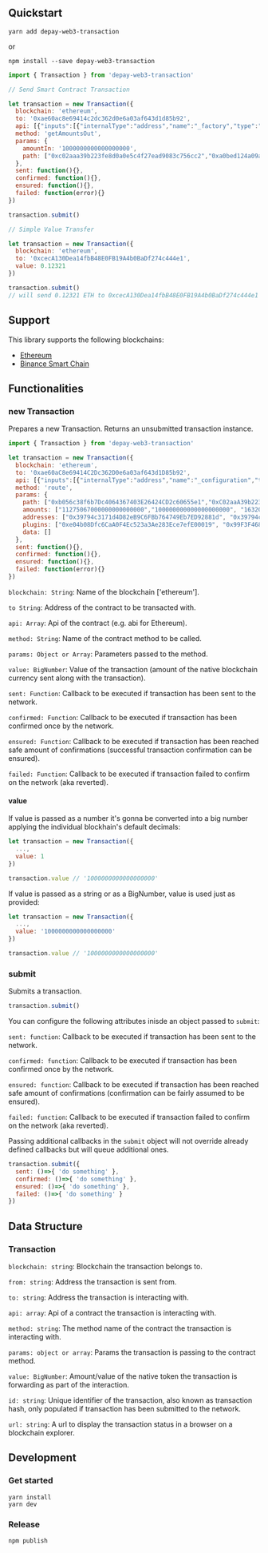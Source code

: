 ## Quickstart

```
yarn add depay-web3-transaction
```

or 

```
npm install --save depay-web3-transaction
```

```javascript
import { Transaction } from 'depay-web3-transaction'

// Send Smart Contract Transaction

let transaction = new Transaction({
  blockchain: 'ethereum',
  to: '0xae60ac8e69414c2dc362d0e6a03af643d1d85b92',
  api: [{"inputs":[{"internalType":"address","name":"_factory","type":"address"},{"internalType":"address","name":"_WETH","type":"address"}],"stateMutability":"nonpayable","type":"constructor"},{"inputs":[],"name":"WETH","outputs":[{"internalType":"address","name":"","type":"address"}],"stateMutability":"view","type":"function"},{"inputs":[{"internalType":"address","name":"tokenA","type":"address"},{"internalType":"address","name":"tokenB","type":"address"},{"internalType":"uint256","name":"amountADesired","type":"uint256"},{"internalType":"uint256","name":"amountBDesired","type":"uint256"},{"internalType":"uint256","name":"amountAMin","type":"uint256"},{"internalType":"uint256","name":"amountBMin","type":"uint256"},{"internalType":"address","name":"to","type":"address"},{"internalType":"uint256","name":"deadline","type":"uint256"}],"name":"addLiquidity","outputs":[{"internalType":"uint256","name":"amountA","type":"uint256"},{"internalType":"uint256","name":"amountB","type":"uint256"},{"internalType":"uint256","name":"liquidity","type":"uint256"}],"stateMutability":"nonpayable","type":"function"},{"inputs":[{"internalType":"address","name":"token","type":"address"},{"internalType":"uint256","name":"amountTokenDesired","type":"uint256"},{"internalType":"uint256","name":"amountTokenMin","type":"uint256"},{"internalType":"uint256","name":"amountETHMin","type":"uint256"},{"internalType":"address","name":"to","type":"address"},{"internalType":"uint256","name":"deadline","type":"uint256"}],"name":"addLiquidityETH","outputs":[{"internalType":"uint256","name":"amountToken","type":"uint256"},{"internalType":"uint256","name":"amountETH","type":"uint256"},{"internalType":"uint256","name":"liquidity","type":"uint256"}],"stateMutability":"payable","type":"function"},{"inputs":[],"name":"factory","outputs":[{"internalType":"address","name":"","type":"address"}],"stateMutability":"view","type":"function"},{"inputs":[{"internalType":"uint256","name":"amountOut","type":"uint256"},{"internalType":"uint256","name":"reserveIn","type":"uint256"},{"internalType":"uint256","name":"reserveOut","type":"uint256"}],"name":"getAmountIn","outputs":[{"internalType":"uint256","name":"amountIn","type":"uint256"}],"stateMutability":"pure","type":"function"},{"inputs":[{"internalType":"uint256","name":"amountIn","type":"uint256"},{"internalType":"uint256","name":"reserveIn","type":"uint256"},{"internalType":"uint256","name":"reserveOut","type":"uint256"}],"name":"getAmountOut","outputs":[{"internalType":"uint256","name":"amountOut","type":"uint256"}],"stateMutability":"pure","type":"function"},{"inputs":[{"internalType":"uint256","name":"amountOut","type":"uint256"},{"internalType":"address[]","name":"path","type":"address[]"}],"name":"getAmountsIn","outputs":[{"internalType":"uint256[]","name":"amounts","type":"uint256[]"}],"stateMutability":"view","type":"function"},{"inputs":[{"internalType":"uint256","name":"amountIn","type":"uint256"},{"internalType":"address[]","name":"path","type":"address[]"}],"name":"getAmountsOut","outputs":[{"internalType":"uint256[]","name":"amounts","type":"uint256[]"}],"stateMutability":"view","type":"function"},{"inputs":[{"internalType":"uint256","name":"amountA","type":"uint256"},{"internalType":"uint256","name":"reserveA","type":"uint256"},{"internalType":"uint256","name":"reserveB","type":"uint256"}],"name":"quote","outputs":[{"internalType":"uint256","name":"amountB","type":"uint256"}],"stateMutability":"pure","type":"function"},{"inputs":[{"internalType":"address","name":"tokenA","type":"address"},{"internalType":"address","name":"tokenB","type":"address"},{"internalType":"uint256","name":"liquidity","type":"uint256"},{"internalType":"uint256","name":"amountAMin","type":"uint256"},{"internalType":"uint256","name":"amountBMin","type":"uint256"},{"internalType":"address","name":"to","type":"address"},{"internalType":"uint256","name":"deadline","type":"uint256"}],"name":"removeLiquidity","outputs":[{"internalType":"uint256","name":"amountA","type":"uint256"},{"internalType":"uint256","name":"amountB","type":"uint256"}],"stateMutability":"nonpayable","type":"function"},{"inputs":[{"internalType":"address","name":"token","type":"address"},{"internalType":"uint256","name":"liquidity","type":"uint256"},{"internalType":"uint256","name":"amountTokenMin","type":"uint256"},{"internalType":"uint256","name":"amountETHMin","type":"uint256"},{"internalType":"address","name":"to","type":"address"},{"internalType":"uint256","name":"deadline","type":"uint256"}],"name":"removeLiquidityETH","outputs":[{"internalType":"uint256","name":"amountToken","type":"uint256"},{"internalType":"uint256","name":"amountETH","type":"uint256"}],"stateMutability":"nonpayable","type":"function"},{"inputs":[{"internalType":"address","name":"token","type":"address"},{"internalType":"uint256","name":"liquidity","type":"uint256"},{"internalType":"uint256","name":"amountTokenMin","type":"uint256"},{"internalType":"uint256","name":"amountETHMin","type":"uint256"},{"internalType":"address","name":"to","type":"address"},{"internalType":"uint256","name":"deadline","type":"uint256"}],"name":"removeLiquidityETHSupportingFeeOnTransferTokens","outputs":[{"internalType":"uint256","name":"amountETH","type":"uint256"}],"stateMutability":"nonpayable","type":"function"},{"inputs":[{"internalType":"address","name":"token","type":"address"},{"internalType":"uint256","name":"liquidity","type":"uint256"},{"internalType":"uint256","name":"amountTokenMin","type":"uint256"},{"internalType":"uint256","name":"amountETHMin","type":"uint256"},{"internalType":"address","name":"to","type":"address"},{"internalType":"uint256","name":"deadline","type":"uint256"},{"internalType":"bool","name":"approveMax","type":"bool"},{"internalType":"uint8","name":"v","type":"uint8"},{"internalType":"bytes32","name":"r","type":"bytes32"},{"internalType":"bytes32","name":"s","type":"bytes32"}],"name":"removeLiquidityETHWithPermit","outputs":[{"internalType":"uint256","name":"amountToken","type":"uint256"},{"internalType":"uint256","name":"amountETH","type":"uint256"}],"stateMutability":"nonpayable","type":"function"},{"inputs":[{"internalType":"address","name":"token","type":"address"},{"internalType":"uint256","name":"liquidity","type":"uint256"},{"internalType":"uint256","name":"amountTokenMin","type":"uint256"},{"internalType":"uint256","name":"amountETHMin","type":"uint256"},{"internalType":"address","name":"to","type":"address"},{"internalType":"uint256","name":"deadline","type":"uint256"},{"internalType":"bool","name":"approveMax","type":"bool"},{"internalType":"uint8","name":"v","type":"uint8"},{"internalType":"bytes32","name":"r","type":"bytes32"},{"internalType":"bytes32","name":"s","type":"bytes32"}],"name":"removeLiquidityETHWithPermitSupportingFeeOnTransferTokens","outputs":[{"internalType":"uint256","name":"amountETH","type":"uint256"}],"stateMutability":"nonpayable","type":"function"},{"inputs":[{"internalType":"address","name":"tokenA","type":"address"},{"internalType":"address","name":"tokenB","type":"address"},{"internalType":"uint256","name":"liquidity","type":"uint256"},{"internalType":"uint256","name":"amountAMin","type":"uint256"},{"internalType":"uint256","name":"amountBMin","type":"uint256"},{"internalType":"address","name":"to","type":"address"},{"internalType":"uint256","name":"deadline","type":"uint256"},{"internalType":"bool","name":"approveMax","type":"bool"},{"internalType":"uint8","name":"v","type":"uint8"},{"internalType":"bytes32","name":"r","type":"bytes32"},{"internalType":"bytes32","name":"s","type":"bytes32"}],"name":"removeLiquidityWithPermit","outputs":[{"internalType":"uint256","name":"amountA","type":"uint256"},{"internalType":"uint256","name":"amountB","type":"uint256"}],"stateMutability":"nonpayable","type":"function"},{"inputs":[{"internalType":"uint256","name":"amountOut","type":"uint256"},{"internalType":"address[]","name":"path","type":"address[]"},{"internalType":"address","name":"to","type":"address"},{"internalType":"uint256","name":"deadline","type":"uint256"}],"name":"swapETHForExactTokens","outputs":[{"internalType":"uint256[]","name":"amounts","type":"uint256[]"}],"stateMutability":"payable","type":"function"},{"inputs":[{"internalType":"uint256","name":"amountOutMin","type":"uint256"},{"internalType":"address[]","name":"path","type":"address[]"},{"internalType":"address","name":"to","type":"address"},{"internalType":"uint256","name":"deadline","type":"uint256"}],"name":"swapExactETHForTokens","outputs":[{"internalType":"uint256[]","name":"amounts","type":"uint256[]"}],"stateMutability":"payable","type":"function"},{"inputs":[{"internalType":"uint256","name":"amountOutMin","type":"uint256"},{"internalType":"address[]","name":"path","type":"address[]"},{"internalType":"address","name":"to","type":"address"},{"internalType":"uint256","name":"deadline","type":"uint256"}],"name":"swapExactETHForTokensSupportingFeeOnTransferTokens","outputs":[],"stateMutability":"payable","type":"function"},{"inputs":[{"internalType":"uint256","name":"amountIn","type":"uint256"},{"internalType":"uint256","name":"amountOutMin","type":"uint256"},{"internalType":"address[]","name":"path","type":"address[]"},{"internalType":"address","name":"to","type":"address"},{"internalType":"uint256","name":"deadline","type":"uint256"}],"name":"swapExactTokensForETH","outputs":[{"internalType":"uint256[]","name":"amounts","type":"uint256[]"}],"stateMutability":"nonpayable","type":"function"},{"inputs":[{"internalType":"uint256","name":"amountIn","type":"uint256"},{"internalType":"uint256","name":"amountOutMin","type":"uint256"},{"internalType":"address[]","name":"path","type":"address[]"},{"internalType":"address","name":"to","type":"address"},{"internalType":"uint256","name":"deadline","type":"uint256"}],"name":"swapExactTokensForETHSupportingFeeOnTransferTokens","outputs":[],"stateMutability":"nonpayable","type":"function"},{"inputs":[{"internalType":"uint256","name":"amountIn","type":"uint256"},{"internalType":"uint256","name":"amountOutMin","type":"uint256"},{"internalType":"address[]","name":"path","type":"address[]"},{"internalType":"address","name":"to","type":"address"},{"internalType":"uint256","name":"deadline","type":"uint256"}],"name":"swapExactTokensForTokens","outputs":[{"internalType":"uint256[]","name":"amounts","type":"uint256[]"}],"stateMutability":"nonpayable","type":"function"},{"inputs":[{"internalType":"uint256","name":"amountIn","type":"uint256"},{"internalType":"uint256","name":"amountOutMin","type":"uint256"},{"internalType":"address[]","name":"path","type":"address[]"},{"internalType":"address","name":"to","type":"address"},{"internalType":"uint256","name":"deadline","type":"uint256"}],"name":"swapExactTokensForTokensSupportingFeeOnTransferTokens","outputs":[],"stateMutability":"nonpayable","type":"function"},{"inputs":[{"internalType":"uint256","name":"amountOut","type":"uint256"},{"internalType":"uint256","name":"amountInMax","type":"uint256"},{"internalType":"address[]","name":"path","type":"address[]"},{"internalType":"address","name":"to","type":"address"},{"internalType":"uint256","name":"deadline","type":"uint256"}],"name":"swapTokensForExactETH","outputs":[{"internalType":"uint256[]","name":"amounts","type":"uint256[]"}],"stateMutability":"nonpayable","type":"function"},{"inputs":[{"internalType":"uint256","name":"amountOut","type":"uint256"},{"internalType":"uint256","name":"amountInMax","type":"uint256"},{"internalType":"address[]","name":"path","type":"address[]"},{"internalType":"address","name":"to","type":"address"},{"internalType":"uint256","name":"deadline","type":"uint256"}],"name":"swapTokensForExactTokens","outputs":[{"internalType":"uint256[]","name":"amounts","type":"uint256[]"}],"stateMutability":"nonpayable","type":"function"},{"stateMutability":"payable","type":"receive"}],
  method: 'getAmountsOut',
  params: {
    amountIn: '1000000000000000000',
    path: ["0xc02aaa39b223fe8d0a0e5c4f27ead9083c756cc2","0xa0bed124a09ac2bd941b10349d8d224fe3c955eb"]
  },
  sent: function(){},
  confirmed: function(){},
  ensured: function(){},
  failed: function(error){}
})

transaction.submit()

// Simple Value Transfer

let transaction = new Transaction({
  blockchain: 'ethereum',
  to: '0xcecA130Dea14fbB48E0FB19A4b0BaDf274c444e1',
  value: 0.12321
})

transaction.submit()
// will send 0.12321 ETH to 0xcecA130Dea14fbB48E0FB19A4b0BaDf274c444e1
```

## Support

This library supports the following blockchains:

- [Ethereum](https://ethereum.org)
- [Binance Smart Chain](https://www.binance.org/en/smartChain)

## Functionalities

### new Transaction

Prepares a new Transaction. Returns an unsubmitted transaction instance.

```javascript
import { Transaction } from 'depay-web3-transaction'

let transaction = new Transaction({
  blockchain: 'ethereum',
  to: '0xae60aC8e69414C2Dc362D0e6a03af643d1D85b92',
  api: [{"inputs":[{"internalType":"address","name":"_configuration","type":"address"}],"stateMutability":"nonpayable","type":"constructor"},{"inputs":[],"name":"ETH","outputs":[{"internalType":"address","name":"","type":"address"}],"stateMutability":"view","type":"function"},{"inputs":[],"name":"configuration","outputs":[{"internalType":"contract DePayRouterV1Configuration","name":"","type":"address"}],"stateMutability":"view","type":"function"},{"inputs":[{"internalType":"address","name":"pluginAddress","type":"address"}],"name":"isApproved","outputs":[{"internalType":"bool","name":"","type":"bool"}],"stateMutability":"view","type":"function"},{"inputs":[{"internalType":"address[]","name":"path","type":"address[]"},{"internalType":"uint256[]","name":"amounts","type":"uint256[]"},{"internalType":"address[]","name":"addresses","type":"address[]"},{"internalType":"address[]","name":"plugins","type":"address[]"},{"internalType":"string[]","name":"data","type":"string[]"}],"name":"route","outputs":[{"internalType":"bool","name":"","type":"bool"}],"stateMutability":"payable","type":"function"},{"inputs":[{"internalType":"address","name":"token","type":"address"},{"internalType":"uint256","name":"amount","type":"uint256"}],"name":"withdraw","outputs":[{"internalType":"bool","name":"","type":"bool"}],"stateMutability":"nonpayable","type":"function"},{"stateMutability":"payable","type":"receive"}],
  method: 'route',
  params: {
    path: ["0xb056c38f6b7Dc4064367403E26424CD2c60655e1","0xC02aaA39b223FE8D0A0e5C4F27eAD9083C756Cc2","0xa0bEd124a09ac2Bd941b10349d8d224fe3c955eb"],
    amounts: ["11275067000000000000000","100000000000000000000", "1632063302"],
    addresses: ["0x39794c3171d4D82eB9C6FBb764749Eb7ED92881d", "0x39794c3171d4D82eB9C6FBb764749Eb7ED92881d"],
    plugins: ["0xe04b08Dfc6CaA0F4Ec523a3Ae283Ece7efE00019", "0x99F3F4685a7178F26EB4F4Ca8B75a1724F1577B9"],
    data: []
  },
  sent: function(){},
  confirmed: function(){},
  ensured: function(){},
  failed: function(error){}
})
```

`blockchain: String`: Name of the blockchain ['ethereum'].

`to String`: Address of the contract to be transacted with.

`api: Array`: Api of the contract (e.g. abi for Ethereum).

`method: String`: Name of the contract method to be called.

`params: Object or Array`: Parameters passed to the method.

`value: BigNumber`: Value of the transaction (amount of the native blockchain currency sent along with the transaction).

`sent: Function`: Callback to be executed if transaction has been sent to the network.

`confirmed: Function`: Callback to be executed if transaction has been confirmed once by the network.

`ensured: Function`: Callback to be executed if transaction has been reached safe amount of confirmations (successful transaction confirmation can be ensured).

`failed: Function`: Callback to be executed if transaction failed to confirm on the network (aka reverted).

#### value

If value is passed as a number it's gonna be converted into a big number applying the individual blockhain's default decimals:

```javascript
let transaction = new Transaction({
  ...,
  value: 1
})

transaction.value // '1000000000000000000'
```

If value is passed as a string or as a BigNumber, value is used just as provided:

```javascript
let transaction = new Transaction({
  ...,
  value: '1000000000000000000'
})

transaction.value // '1000000000000000000'
```

### submit

Submits a transaction.

```javascript
transaction.submit()
```

You can configure the following attributes inisde an object passed to `submit`:

`sent: function`: Callback to be executed if transaction has been sent to the network.

`confirmed: function`: Callback to be executed if transaction has been confirmed once by the network.

`ensured: function`: Callback to be executed if transaction has been reached safe amount of confirmations (confirmation can be fairly assumed to be ensured).

`failed: function`: Callback to be executed if transaction failed to confirm on the network (aka reverted).

Passing additional callbacks in the `submit` object will not override already defined callbacks but will queue additional ones.

```javascript
transaction.submit({
  sent: ()=>{ 'do something' },
  confirmed: ()=>{ 'do something' },
  ensured: ()=>{ 'do something' },
  failed: ()=>{ 'do something' }
})
```

## Data Structure

### Transaction

`blockchain: string`: Blockchain the transaction belongs to.

`from: string`: Address the transaction is sent from.

`to: string`: Address the transaction is interacting with.

`api: array`: Api of a contract the transaction is interacting with.

`method: string`: The method name of the contract the transaction is interacting with.

`params: object or array`: Params the transaction is passing to the contract method.

`value: BigNumber`: Amount/value of the native token the transaction is forwarding as part of the interaction.

`id: string`: Unique identifier of the transaction, also known as transaction hash, only populated if transaction has been submitted to the network.

`url: string`: A url to display the transaction status in a browser on a blockchain explorer.

## Development

### Get started

```
yarn install
yarn dev
```

### Release

```
npm publish
```
